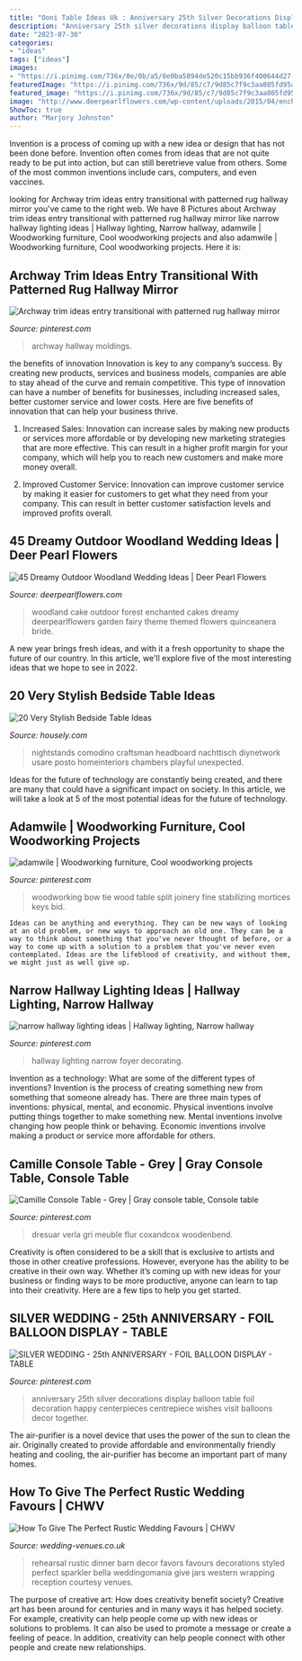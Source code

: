 ```yaml
---
title: "Ooni Table Ideas Uk : Anniversary 25th Silver Decorations Display Balloon Table Foil Decoration Happy Centerpieces Centrepiece Wishes Visit Balloons Decor Together"
description: "Anniversary 25th silver decorations display balloon table foil decoration happy centerpieces centrepiece wishes visit balloons decor together"
date: "2023-07-30"
categories:
- "ideas"
tags: ["ideas"]
images:
- "https://i.pinimg.com/736x/0e/0b/a5/0e0ba5894de520c15bb936f400644d27--narrow-hallway-lighting-narrow-hallway-ideas.jpg"
featuredImage: "https://i.pinimg.com/736x/9d/85/c7/9d85c7f9c3aa805fd95af7916bd29b9d--the-splits-fine-woodworking.jpg"
featured_image: "https://i.pinimg.com/736x/9d/85/c7/9d85c7f9c3aa805fd95af7916bd29b9d--the-splits-fine-woodworking.jpg"
image: "http://www.deerpearlflowers.com/wp-content/uploads/2015/04/enchanted-forest-wedding-cake-682x1024.jpg"
ShowToc: true
author: "Marjory Johnston"
---
```



Invention is a process of coming up with a new idea or design that has not been done before. Invention often comes from ideas that are not quite ready to be put into action, but can still beretrieve value from others. Some of the most common inventions include cars, computers, and even vaccines.

	

		
looking for Archway trim ideas entry transitional with patterned rug hallway mirror you've came to the right web. We have 8 Pictures about Archway trim ideas entry transitional with patterned rug hallway mirror like narrow hallway lighting ideas | Hallway lighting, Narrow hallway, adamwile | Woodworking furniture, Cool woodworking projects and also adamwile | Woodworking furniture, Cool woodworking projects. Here it is:
		
    
## Archway Trim Ideas Entry Transitional With Patterned Rug Hallway Mirror

<img loading=lazy src="https://i.pinimg.com/736x/a9/5e/70/a95e70ef36b8bfb200b4ac13903c395e--custom-cabinetry-moldings.jpg" onerror="this.onerror=null;this.src='https://tse2.mm.bing.net/th?id=OIP.90RudIAM30zJlkxaBJmllgHaLH&amp;pid=15.1';" alt="Archway trim ideas entry transitional with patterned rug hallway mirror">

_Source: pinterest.com_

>archway hallway moldings. 

	

the benefits of innovation
Innovation is key to any company’s success. By creating new products, services and business models, companies are able to stay ahead of the curve and remain competitive. This type of innovation can have a number of benefits for businesses, including increased sales, better customer service and lower costs. Here are five benefits of innovation that can help your business thrive.
1. Increased Sales: Innovation can increase sales by making new products or services more affordable or by developing new marketing strategies that are more effective. This can result in a higher profit margin for your company, which will help you to reach new customers and make more money overall.

2. Improved Customer Service: Innovation can improve customer service by making it easier for customers to get what they need from your company. This can result in better customer satisfaction levels and improved profits overall.


    
## 45 Dreamy Outdoor Woodland Wedding Ideas | Deer Pearl Flowers

<img loading=lazy src="http://www.deerpearlflowers.com/wp-content/uploads/2015/04/enchanted-forest-wedding-cake-682x1024.jpg" onerror="this.onerror=null;this.src='https://tse2.mm.bing.net/th?id=OIP.2uzAP8KQTWkxWsKzK6F_pwHaLH&amp;pid=15.1';" alt="45 Dreamy Outdoor Woodland Wedding Ideas | Deer Pearl Flowers">

_Source: deerpearlflowers.com_

>woodland cake outdoor forest enchanted cakes dreamy deerpearlflowers garden fairy theme themed flowers quinceanera bride. 

	

A new year brings fresh ideas, and with it a fresh opportunity to shape the future of our country.  In this article, we'll explore five of the most interesting ideas that we hope to see in 2022. 

    
## 20 Very Stylish Bedside Table Ideas

<img loading=lazy src="https://a5j0u479x2t4e35gducjhz15-wpengine.netdna-ssl.com/wp-content/uploads/2016/08/Superb-Diy-Bedside-Table-with-Captivating-Human-Picture-on-Nice-Wall-closed-Beautiful-Armature-side-Nice-Pillow-on-Cozy-Bed-plus-Simple-Floor-750x1000.jpeg" onerror="this.onerror=null;this.src='https://tse3.mm.bing.net/th?id=OIP.Ub5mbNZKqtwIcLtc7h5u7QDYEg&amp;pid=15.1';" alt="20 Very Stylish Bedside Table Ideas">

_Source: housely.com_

>nightstands comodino craftsman headboard nachttisch diynetwork usare posto homeinteriors chambers playful unexpected. 

	

Ideas for the future of technology are constantly being created, and there are many that could have a significant impact on society. In this article, we will take a look at 5 of the most potential ideas for the future of technology.

    
## Adamwile | Woodworking Furniture, Cool Woodworking Projects

<img loading=lazy src="https://i.pinimg.com/736x/9d/85/c7/9d85c7f9c3aa805fd95af7916bd29b9d--the-splits-fine-woodworking.jpg" onerror="this.onerror=null;this.src='https://tse3.mm.bing.net/th?id=OIP.dPuhfTemZvH92al0ABfu-AHaJ6&amp;pid=15.1';" alt="adamwile | Woodworking furniture, Cool woodworking projects">

_Source: pinterest.com_

>woodworking bow tie wood table split joinery fine stabilizing mortices keys bid. 

	


    Ideas can be anything and everything. They can be new ways of looking at an old problem, or new ways to approach an old one. They can be a way to think about something that you've never thought of before, or a way to come up with a solution to a problem that you've never even contemplated. Ideas are the lifeblood of creativity, and without them, we might just as well give up.

    
## Narrow Hallway Lighting Ideas | Hallway Lighting, Narrow Hallway

<img loading=lazy src="https://i.pinimg.com/736x/0e/0b/a5/0e0ba5894de520c15bb936f400644d27--narrow-hallway-lighting-narrow-hallway-ideas.jpg" onerror="this.onerror=null;this.src='https://tse4.mm.bing.net/th?id=OIP.ryOlToRHyAwSiAD8LJMNOQHaLH&amp;pid=15.1';" alt="narrow hallway lighting ideas | Hallway lighting, Narrow hallway">

_Source: pinterest.com_

>hallway lighting narrow foyer decorating. 

	

Invention as a technology: What are some of the different types of inventions?
Invention is the process of creating something new from something that someone already has. There are three main types of inventions: physical, mental, and economic. Physical inventions involve putting things together to make something new. Mental inventions involve changing how people think or behaving. Economic inventions involve making a product or service more affordable for others.

    
## Camille Console Table - Grey | Gray Console Table, Console Table

<img loading=lazy src="https://i.pinimg.com/736x/91/63/22/91632216d4eb358b48bd6b0f9afc1f26.jpg" onerror="this.onerror=null;this.src='https://tse3.mm.bing.net/th?id=OIP.T92wtswQcj1_n-8hOgMKkwHaJ3&amp;pid=15.1';" alt="Camille Console Table - Grey | Gray console table, Console table">

_Source: pinterest.com_

>dresuar verla gri meuble flur coxandcox woodenbend. 

	

Creativity is often considered to be a skill that is exclusive to artists and those in other creative professions. However, everyone has the ability to be creative in their own way. Whether it’s coming up with new ideas for your business or finding ways to be more productive, anyone can learn to tap into their creativity. Here are a few tips to help you get started.

    
## SILVER WEDDING - 25th ANNIVERSARY - FOIL BALLOON DISPLAY - TABLE

<img loading=lazy src="https://i.pinimg.com/736x/1b/c7/f4/1bc7f468c86320029ec23cac0664810d.jpg" onerror="this.onerror=null;this.src='https://tse1.mm.bing.net/th?id=OIP.pCoKLH2qWu9eWDVX7AX0nAHaM7&amp;pid=15.1';" alt="SILVER WEDDING - 25th ANNIVERSARY - FOIL BALLOON DISPLAY - TABLE">

_Source: pinterest.com_

>anniversary 25th silver decorations display balloon table foil decoration happy centerpieces centrepiece wishes visit balloons decor together. 

	

The air-purifier is a novel device that uses the power of the sun to clean the air. Originally created to provide affordable and environmentally friendly heating and cooling, the air-purifier has become an important part of many homes.

    
## How To Give The Perfect Rustic Wedding Favours | CHWV

<img loading=lazy src="https://www.wedding-venues.co.uk/sites/default/files/Perfect-Rustic-Wedding-Favours-Bella-Amante-Photography.jpg" onerror="this.onerror=null;this.src='https://tse3.mm.bing.net/th?id=OIP.jo_lFGqqYep4Mfc_qZyV7AHaLH&amp;pid=15.1';" alt="How To Give The Perfect Rustic Wedding Favours | CHWV">

_Source: wedding-venues.co.uk_

>rehearsal rustic dinner barn decor favors favours decorations styled perfect sparkler bella weddingomania give jars western wrapping reception courtesy venues. 

	

The purpose of creative art: How does creativity benefit society?
Creative art has been around for centuries and in many ways it has helped society. For example, creativity can help people come up with new ideas or solutions to problems. It can also be used to promote a message or create a feeling of peace. In addition, creativity can help people connect with other people and create new relationships.

